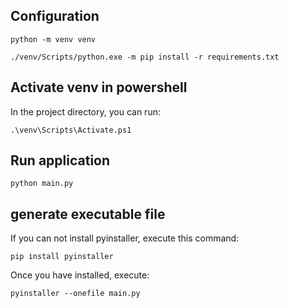 ## Configuration

`python -m venv venv`

`./venv/Scripts/python.exe -m pip install -r requirements.txt`

## Activate venv in powershell

In the project directory, you can run:

`.\venv\Scripts\Activate.ps1`

## Run application

`python main.py`

## generate executable file

If you can not install pyinstaller, execute this command:

`pip install pyinstaller` 

Once you have installed, execute:

`pyinstaller --onefile main.py`